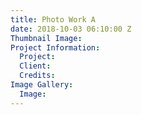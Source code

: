 ```yaml
---
title: Photo Work A
date: 2018-10-03 06:10:00 Z
Thumbnail Image: 
Project Information:
  Project: 
  Client: 
  Credits: 
Image Gallery:
  Image: 
---
```


